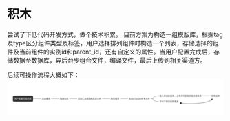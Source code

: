 # 积木
尝试了下低代码开发方式，做个技术积累。
目前方案为构造一组模版库，根据tag及type区分组件类型及标签，用户选择排列组件时构造一个列表，存储选择的组件及当前组件的实例id和parent_id，还有自定义的属性。当用户配置完成后，存储数据至数据库，异后台步组合文件，编译文件，最后上传到相关渠道方。

后续可操作流程大概如下：  
![](./process.png)

